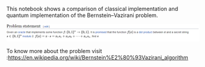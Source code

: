 This notebook shows a comparison of classical implementation and quantum implementation of the Bernstein–Vazirani problem.

![Problem Statement](https://github.com/vibe-O/QC-qiskit/blob/master/Bernstein_Vazirani/ProblemStatement.PNG)

To know more about the problem visit :https://en.wikipedia.org/wiki/Bernstein%E2%80%93Vazirani_algorithm
